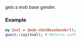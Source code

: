 gets a mob base gender.
### Example

```perl
my $val = $mob->GetBaseGender();
quest::say($val); # Returns uint
```